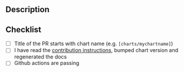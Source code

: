 <!-- Thank you for contributing to datarobot-oss/helm-charts! -->

## Description

<!--- Describe your changes in detail -->

## Checklist

- [ ] Title of the PR starts with chart name (e.g. `[charts/mychartname]`)
- [ ] I have read the [contribution instructions](https://github.com/datarobot-oss/helm-charts#opening-a-pr), bumped chart version and regenerated the docs
- [ ] Github actions are passing
